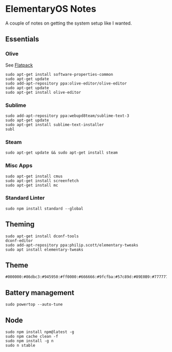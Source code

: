 # ElementaryOS Notes

A couple of notes on getting the system setup like I wanted.

## Essentials

### Olive

See [Flatpack](https://flathub.org/apps/details/org.olivevideoeditor.Olive)

```
sudo apt-get install software-properties-common
sudo apt-get update
sudo add-apt-repository ppa:olive-editor/olive-editor
sudo apt-get update
sudo apt-get install olive-editor
```

### Sublime

```
sudo add-apt-repository ppa:webupd8team/sublime-text-3
sudo apt-get update
sudo apt-get install sublime-text-installer
subl
```

### Steam

 ```
 sudo apt-get update && sudo apt-get install steam
 ```

### Misc Apps

```
sudo apt-get install cmus
sudo apt-get install screenfetch
sudo apt-get install mc
```

### Standard Linter

```
sudo npm install standard --global
```

## Theming

```
sudo apt-get install dconf-tools
dconf-editor
sudo add-apt-repository ppa:philip.scott/elementary-tweaks
sudo apt install elementary-tweaks
```

## Theme

```
#000000:#86dbc3:#945950:#ff0000:#666666:#9fcfba:#57c89d:#89E0B9:#777777:#91bda1:#945950:#789689:#a84c47:#e6d3b2:#a4dbcc:#ffffff
```

## Battery management

```
sudo powertop --auto-tune
```

## Node

```
sudo npm install npm@latest -g
sudo npm cache clean -f
sudo npm install -g n
sudo n stable

```
